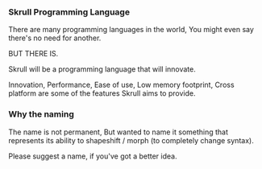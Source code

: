 ### Skrull Programming Language

There are many programming languages in the world, You might even say
there's no need for another.

BUT THERE IS.

Skrull will be a programming language that will innovate. 

Innovation, Performance, Ease of use, Low memory footprint, Cross platform are some of the features Skrull aims to provide.

### Why the naming

The name is not permanent, But wanted to name it something that represents its ability 
to shapeshift / morph (to completely change syntax).

Please suggest a name, if you've got a better idea.